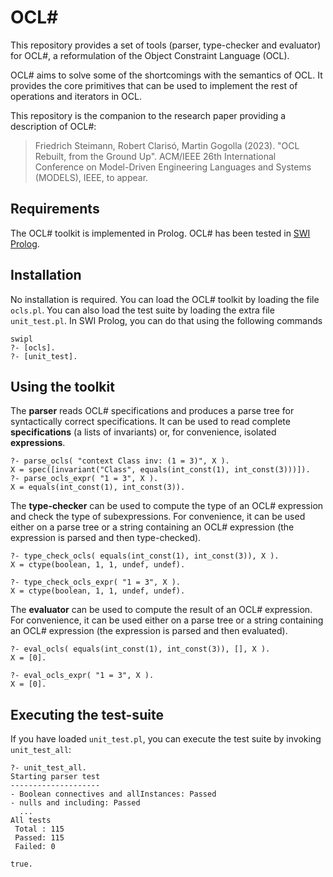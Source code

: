 # OCL#

This repository provides a set of tools (parser, type-checker and evaluator) for OCL#, a reformulation of the Object Constraint Language (OCL). 

OCL# aims to solve some of the shortcomings with the semantics of OCL. It provides the core primitives that can be used to implement the rest of  operations and iterators in OCL.

This repository is the companion to the research paper providing a description of OCL#:

> Friedrich Steimann, Robert Clarisó, Martin Gogolla (2023). "OCL Rebuilt, from the Ground Up". ACM/IEEE 26th International Conference on Model-Driven Engineering Languages and Systems (MODELS), IEEE, to appear.

## Requirements

The OCL# toolkit is implemented in Prolog. OCL# has been tested in [SWI Prolog](https://www.swi-prolog.org/).
## Installation

No installation is required. You can load the OCL# toolkit by loading the file `ocls.pl`. You can also load the test suite by loading the extra file `unit_test.pl`. In SWI Prolog, you can do that using the following commands 

    swipl
    ?- [ocls].
    ?- [unit_test].

## Using the toolkit

The **parser** reads OCL# specifications and produces a parse tree for syntactically correct specifications. It can be used to read complete **specifications** (a lists of invariants) or, for convenience, isolated **expressions**. 

    ?- parse_ocls( "context Class inv: (1 = 3)", X ).
    X = spec([invariant("Class", equals(int_const(1), int_const(3)))]).
    ?- parse_ocls_expr( "1 = 3", X ). 
    X = equals(int_const(1), int_const(3)).

The **type-checker** can be used to compute the type of an OCL# expression and check the type of subexpressions. For convenience, it can be used either on a parse tree or a string containing an OCL# expression (the expression is parsed and then type-checked).

    ?- type_check_ocls( equals(int_const(1), int_const(3)), X ).
    X = ctype(boolean, 1, 1, undef, undef).

    ?- type_check_ocls_expr( "1 = 3", X ).
    X = ctype(boolean, 1, 1, undef, undef).

The **evaluator** can be used to compute the result of an OCL# expression. For convenience, it can be used either on a parse tree or a string containing an OCL# expression (the expression is parsed and then evaluated).

    ?- eval_ocls( equals(int_const(1), int_const(3)), [], X ).
    X = [0].

    ?- eval_ocls_expr( "1 = 3", X ).
    X = [0].

## Executing the test-suite

If you have loaded `unit_test.pl`, you can execute the test suite by invoking `unit_test_all`:

    ?- unit_test_all.
    Starting parser test
    --------------------
    - Boolean connectives and allInstances: Passed
    - nulls and including: Passed
      ...
    All tests
     Total : 115
     Passed: 115
     Failed: 0

    true.
